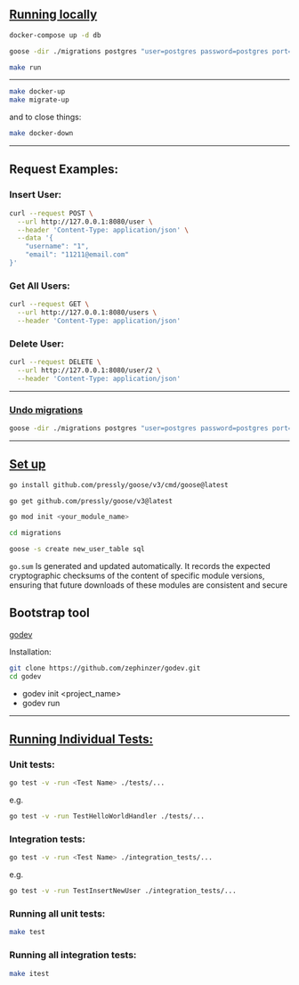 ## <ins>Running locally</ins>

```bash
docker-compose up -d db
```

```bash
goose -dir ./migrations postgres "user=postgres password=postgres port=5432 host=localhost dbname=golang_db sslmode=disable" up
```

```bash
make run
```

---

```bash
make docker-up
make migrate-up
```

and to close things:

```bash
make docker-down
```

---

## Request Examples:

### Insert User:

```bash
curl --request POST \
  --url http://127.0.0.1:8080/user \
  --header 'Content-Type: application/json' \
  --data '{
	"username": "1",
	"email": "11211@email.com"
}'
```

### Get All Users:

```bash
curl --request GET \
  --url http://127.0.0.1:8080/users \
  --header 'Content-Type: application/json'
```

### Delete User:

```bash
curl --request DELETE \
  --url http://127.0.0.1:8080/user/2 \
  --header 'Content-Type: application/json'
```

---

### <ins>Undo migrations</ins>

```bash
goose -dir ./migrations postgres "user=postgres password=postgres port=5432 host=localhost dbname=golang_db sslmode=disable" down-to 0
```

---

## <ins>Set up</ins>

```bash
go install github.com/pressly/goose/v3/cmd/goose@latest
```

```bash
go get github.com/pressly/goose/v3@latest
```

```bash
go mod init <your_module_name>
```

```bash
cd migrations

goose -s create new_user_table sql
```

`go.sum` Is generated and updated automatically. It records the expected cryptographic checksums of the content of specific module versions, ensuring that future downloads of these modules are consistent and secure

## Bootstrap tool

[godev](https://github.com/zephinzer/godev)

Installation:

```bash
git clone https://github.com/zephinzer/godev.git
cd godev
```

-   godev init <project_name>
-   godev run

---

## <ins>Running Individual Tests:</ins>

### Unit tests:

```bash
go test -v -run <Test Name> ./tests/...
```

e.g.

```bash
go test -v -run TestHelloWorldHandler ./tests/...
```

### Integration tests:

```bash
go test -v -run <Test Name> ./integration_tests/...
```

e.g.

```bash
go test -v -run TestInsertNewUser ./integration_tests/...
```

### Running all unit tests:

```bash
make test
```

### Running all integration tests:

```bash
make itest
```
